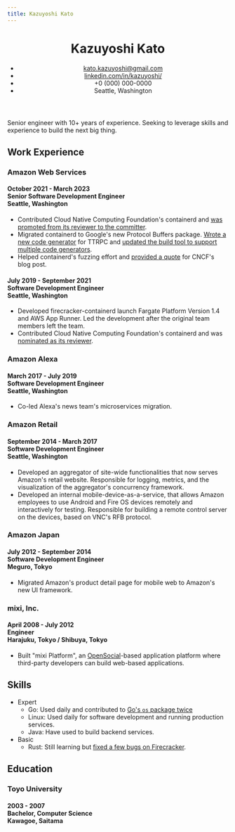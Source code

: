 ```yaml
---
title: Kazuyoshi Kato
---
```


<header>

# Kazuyoshi Kato

- [kato.kazuyoshi@gmail.com](mailto:kato.kazuyoshi@gmail.com)
- [linkedin.com/in/kazuyoshi/](https://linkedin.com/in/kazuyoshi/)
- +0 (000) 000-0000
- Seattle, Washington

</header>

Senior engineer with 10+ years of experience. Seeking to leverage skills and experience to build the next big thing.

## Work Experience

### Amazon Web Services

<h4>
<div class="years">October 2021 - March 2023</div>
<div class="title">Senior Software Development Engineer</div>
<div class="location">Seattle, Washington</div>
</h4>

- Contributed Cloud Native Computing Foundation's containerd and [was promoted from its reviewer to the committer](https://github.com/containerd/project/pull/84).
- Migrated containerd to Google's new Protocol Buffers package. [Wrote a new code generator](https://github.com/containerd/ttrpc/pull/96) for TTRPC and [updated the build tool to support multiple code generators](https://github.com/containerd/protobuild/pull/45).
- Helped containerd's fuzzing effort and [provided a quote](https://www.cncf.io/blog/2022/06/28/improving-security-by-fuzzing-the-cncf-landscape/) for CNCF's blog post.

<h4>
<div class="years">July 2019 - September 2021</div>
<div class="title">Software Development Engineer</div>
<div class="location">Seattle, Washington</div>
</h4>

- Developed firecracker-containerd launch Fargate Platform Version 1.4 and AWS App Runner. Led the development after the original team members left the team.
- Contributed Cloud Native Computing Foundation's containerd and was [nominated as its reviewer](https://github.com/containerd/project/pull/62).

### Amazon Alexa

<h4>
<div class="years">March 2017 - July 2019</div>
<div class="title">Software Development Engineer</div>
<div class="location">Seattle, Washington</div>
</h4>

- Co-led Alexa's news team's microservices migration.

### Amazon Retail

<h4>
<div class="years">September 2014 - March 2017</div>
<div class="title">Software Development Engineer</div>
<div class="location">Seattle, Washington</div>
</h4>

- Developed an aggregator of site-wide functionalities that now serves Amazon's retail website. Responsible for logging, metrics, and the visualization of the aggregator's concurrency framework.
- Developed an internal mobile-device-as-a-service, that allows Amazon employees to use Android and Fire OS devices remotely and interactively for testing. Responsible for building a remote control server on the devices, based on VNC's RFB protocol.

### Amazon Japan

<h4>
<div class="years">July 2012 - September 2014</div>
<div class="title">Software Development Engineer</div>
<div class="location">Meguro, Tokyo</div>
</h4>

- Migrated Amazon's product detail page for mobile web to Amazon's new UI framework.

### mixi, Inc.

<h4>
<div class="years">April 2008 - July 2012</div>
<div class="title">Engineer</div>
<div class="location">Harajuku, Tokyo / Shibuya, Tokyo</div>
</h4>

- Built "mixi Platform", an [OpenSocial](https://en.wikipedia.org/wiki/OpenSocial)-based application platform where third-party developers can build web-based applications.

## Skills

- Expert
  - Go: Used daily and contributed to [Go's `os` package twice](https://github.com/golang/go/commits?author=kzys)
  - Linux: Used daily for software development and running production services.
  - Java: Have used to build backend services.
- Basic
  - Rust: Still learning but [fixed a few bugs on Firecracker](https://github.com/firecracker-microvm/firecracker/commits?author=kzys).

## Education

### Toyo University

<h4>
<div class="years">2003 - 2007</div>
<div class="title">Bachelor, Computer Science</div>
<div class="location">Kawagoe, Saitama</div>
</h4>

